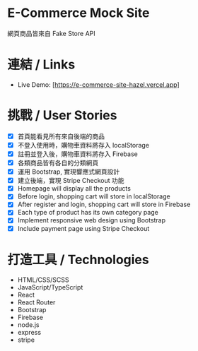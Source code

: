 # E-Commerce Mock Site

網頁商品皆來自 Fake Store API

# 連結 / Links

- Live Demo: [https://e-commerce-site-hazel.vercel.app]

# 挑戰 / User Stories

- [x] 首頁能看見所有來自後端的商品
- [x] 不登入使用時，購物車資料將存入 localStorage
- [x] 註冊並登入後，購物車資料將存入 Firebase
- [x] 各類商品皆有各自的分類網頁
- [x] 運用 Bootstrap, 實現響應式網頁設計
- [x] 建立後端，實現 Stripe Checkout 功能
- [x] Homepage will display all the products
- [x] Before login, shopping cart will store in localStorage
- [x] After register and login, shopping cart will store in Firebase
- [x] Each type of product has its own category page
- [x] Implement responsive web design using Bootstrap
- [x] Include payment page using Stripe Checkout

# 打造工具 / Technologies

- HTML/CSS/SCSS
- JavaScript/TypeScript
- React
- React Router
- Bootstrap
- Firebase
- node.js
- express
- stripe
